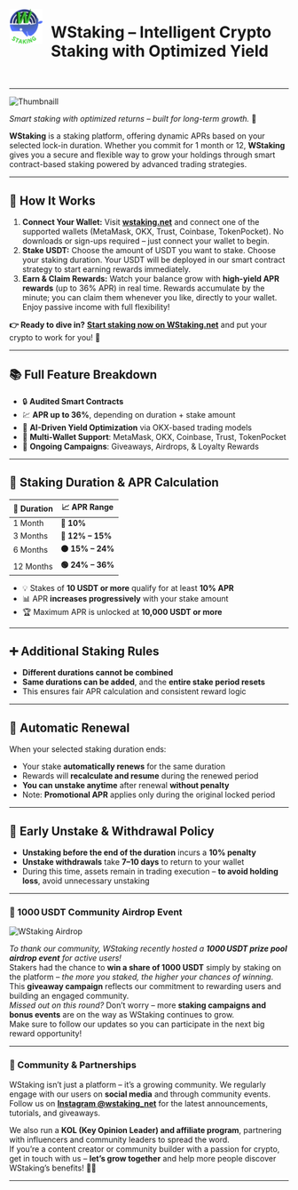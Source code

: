 <p align="left"> 
  <img src="./wstakinglogonobackground.png" alt="WStaking Logo" width="60" align="left" style="margin-right: 15px;"/>
</p>

<h1 style="margin-left: 75px; margin-bottom: 50px;">
  WStaking – Intelligent Crypto Staking with Optimized Yield
</h1>

---
![Thumbnaill](https://github.com/user-attachments/assets/a4fb40bc-0e29-4d2d-9f28-23c6d264ab96)

*Smart staking with optimized returns – built for long-term growth.* 🚀

**WStaking** is a staking platform, offering dynamic APRs based on your selected lock-in duration. Whether you commit for 1 month or 12, **WStaking** gives you a secure and flexible way to grow your holdings through smart contract-based staking powered by advanced trading strategies.

---

## 🚀 How It Works

1. **Connect Your Wallet:** Visit **[wstaking.net](https://wstaking.net)** and connect one of the supported wallets (MetaMask, OKX, Trust, Coinbase, TokenPocket). No downloads or sign-ups required – just connect your wallet to begin.
2. **Stake USDT:** Choose the amount of USDT you want to stake. Choose your staking duration. Your USDT will be deployed in our smart contract strategy to start earning rewards immediately.
3. **Earn & Claim Rewards:** Watch your balance grow with **high-yield APR rewards** (up to 36% APR) in real time. Rewards accumulate by the minute; you can claim them whenever you like, directly to your wallet. Enjoy passive income with full flexibility!

**👉 Ready to dive in?** [**Start staking now on WStaking.net**](https://wstaking.net) and put your crypto to work for you! 💸

---

## 📚 Full Feature Breakdown

- 🔒 **Audited Smart Contracts**
- 💹 **APR up to 36%**, depending on duration + stake amount
- 🤖 **AI-Driven Yield Optimization** via OKX-based trading models
- 💼 **Multi-Wallet Support**: MetaMask, OKX, Coinbase, Trust, TokenPocket
- 🎁 **Ongoing Campaigns**: Giveaways, Airdrops, & Loyalty Rewards

---

## 🔑 Staking Duration & APR Calculation

<div align="center">

<table>
  <thead>
    <tr>
      <th><strong>📅 Duration</strong></th>
      <th><strong>📈 APR Range</strong></th>
    </tr>
  </thead>
  <tbody>
    <tr>
      <td>1 Month</td>
      <td><strong>🔹 10%</strong></td>
    </tr>
    <tr>
      <td>3 Months</td>
      <td><strong>🔸 12% – 15%</strong></td>
    </tr>
    <tr>
      <td>6 Months</td>
      <td><strong>🟠 15% – 24%</strong></td>
    </tr>
    <tr>
      <td>12 Months</td>
      <td><strong>🟢 24% – 36%</strong></td>
    </tr>
  </tbody>
</table>

</div>

- 💡 Stakes of **10 USDT or more** qualify for at least **10% APR**  
- 📊 APR **increases progressively** with your stake amount  
- 🏆 Maximum APR is unlocked at **10,000 USDT or more**


---

## ➕ Additional Staking Rules

- **Different durations cannot be combined**  
- **Same durations can be added**, and the **entire stake period resets**
- This ensures fair APR calculation and consistent reward logic

---

## 🔁 Automatic Renewal

When your selected staking duration ends:

- Your stake **automatically renews** for the same duration  
- Rewards will **recalculate and resume** during the renewed period  
- **You can unstake anytime** after renewal **without penalty**  
- Note: **Promotional APR** applies only during the original locked period

---

## 🚫 Early Unstake & Withdrawal Policy

- **Unstaking before the end of the duration** incurs a **10% penalty**
- **Unstake withdrawals** take **7–10 days** to return to your wallet
- During this time, assets remain in trading execution – **to avoid holding loss**, avoid unnecessary unstaking

---

### 🎉 1000 USDT Community Airdrop Event 
![WStaking Airdrop](https://github.com/user-attachments/assets/b7133e54-5509-48bd-8026-d15d93ba38ac)


*To thank our community, WStaking recently hosted a **1000 USDT prize pool airdrop event** for active users!*  
Stakers had the chance to **win a share of 1000 USDT** simply by staking on the platform – *the more you staked, the higher your chances of winning*.  
This **giveaway campaign** reflects our commitment to rewarding users and building an engaged community.  
*Missed out on this round?* Don’t worry – more **staking campaigns and bonus events** are on the way as WStaking continues to grow.  
Make sure to follow our updates so you can participate in the next big reward opportunity!

---

### 🤝 Community & Partnerships

WStaking isn’t just a platform – it’s a growing community. We regularly engage with our users on **social media** and through community events.  
Follow us on **[Instagram @wstaking_net](https://www.instagram.com/wstaking_net/)** for the latest announcements, tutorials, and giveaways.  

We also run a **KOL (Key Opinion Leader) and affiliate program**, partnering with influencers and community leaders to spread the word.  
If you’re a content creator or community builder with a passion for crypto, get in touch with us – **let’s grow together** and help more people discover WStaking’s benefits! 💼📢

---

